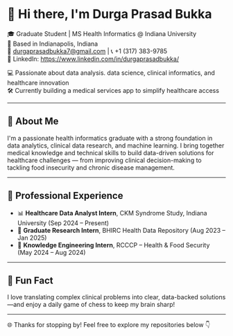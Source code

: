 # 👋 Hi there, I'm Durga Prasad Bukka

🎓 Graduate Student | MS Health Informatics @ Indiana University  
📍 Based in Indianapolis, Indiana  
📧 durgaprasadbukka7@gmail.com | 📞 +1 (317) 383-9785  
🔗 LinkedIn: https://www.linkedin.com/in/durgaprasadbukka/ 

💻 Passionate about data analysis. data science, clinical informatics, and healthcare innovation  
🛠️ Currently building a medical services app to simplify healthcare access

---
## 💼 About Me
I'm a passionate health informatics graduate with a strong foundation in data analytics, clinical data research, and machine learning. I bring together medical knowledge and technical skills to build data-driven solutions for healthcare challenges — from improving clinical decision-making to tackling food insecurity and chronic disease management.

---

## 🧪 Professional Experience
-  📊 **Healthcare Data Analyst Intern**, CKM Syndrome Study, Indiana University (Sep 2024 – Present)
- 🧠 **Graduate Research Intern**, BHIRC Health Data Repository (Aug 2023 – Jan 2025)  
- 🤝 **Knowledge Engineering Intern**, RCCCP – Health & Food Security (May 2024 – Aug 2024)

---
## 🧠 Fun Fact
I love translating complex clinical problems into clear, data-backed solutions—and enjoy a daily game of chess to keep my brain sharp!

---
🌐 Thanks for stopping by! Feel free to explore my repositories below 👇
